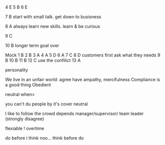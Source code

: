 4 E
5 B
6 E


7 B start with small talk. get down to busisness

8 A always learn new skills. learn & be curious

9 C

10 B longer term goal over 


Mock
1 B
2 B
3 A
4 A
5 D
6 A
7 C
8 D customers first ask what they needs
9 B
10 B
11 B
12 C use the confilict
13 A



personality



We live in an unfair world: agree have ampathy, mercifulness
Compliance is a good thing
Obedient

neutral when>


you can't du people by it's cover neutral


I like to follow the crowd
    depends
    manager/supervisor/ team leader (strongly disagree)

flexiable ! overtime

do before i think noo... think before do
